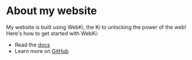 # About my website

My website is built using WebKi, the Ki to unlocking the power of the web! Here's how to get started with WebKi:

* Read the [docs](docs)
* Learn more on [GitHub](https://github.com)